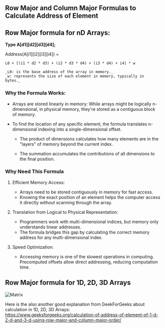 ## Row Major and Column Major Formulas to Calculate Address of Element

## Row Major formula for nD Arrays:

**Type A[d1][d2][d3][d4];**

Address(A[i1][i2][i3][i4]) =

    L0 + [(i1 * d2 * d3) + (i2 * d3 * d4) + (i3 * d4) + i4] * w

    _L0: is the base address of the array in memory._
    _w: represents the size of each element in memory, typically in bytes._

### Why the Formula Works:

- Arrays are stored linearly in memory: While arrays might be logically
  n-dimensional, in physical memory, they're stored as a contiguous block of memory.

- To find the location of any specific element, the formula translates n-dimensional indexing into a single-dimensional offset.

  - The product of dimensions calculates how many elements are in the "layers" of memory beyond the current index.

  - The summation accumulates the contributions of all dimensions to the final position.

### Why Need This Formula

1. Efficient Memory Access:

   - Arrays need to be stored contiguously in memory for fast access.
   - Knowing the exact position of an element helps the computer access it directly without scanning through the array.

2. Translation from Logical to Physical Representation:

   - Programmers work with multi-dimensional indices, but memory only understands linear addresses.
   - The formula bridges this gap by calculating the correct memory address for any multi-dimensional index.

3. Speed Optimization:

   - Accessing memory is one of the slowest operations in computing. Precomputed offsets allow direct addressing, reducing computation time.

## Row Major formula for 1D, 2D, 3D Arrays

![Matrix](https://github.com/user-attachments/assets/6b9e068b-a85d-4df9-8ef9-33d082a60dee)

Here is the also another good explanation from GeekForGeeks about calculation in 1D, 2D, 3D Arrays:
https://www.geeksforgeeks.org/calculation-of-address-of-element-of-1-d-2-d-and-3-d-using-row-major-and-column-major-order/
